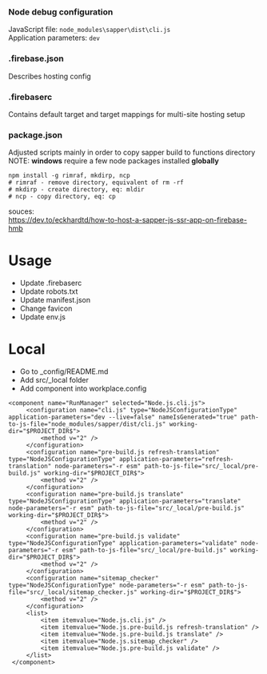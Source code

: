 ### Node debug configuration

JavaScript file: ```node_modules\sapper\dist\cli.js``` \
Application parameters: ```dev```


### .firebase.json
Describes hosting config

### .firebaserc
Contains default target and target mappings for multi-site hosting setup

### package.json
Adjusted scripts mainly in order to copy sapper build to functions directory
NOTE: **windows** require a few node packages installed **globally**
```
npm install -g rimraf, mkdirp, ncp
# rimraf - remove directory, equivalent of rm -rf
# mkdirp - create directory, eq: mldir
# ncp - copy directory, eq: cp
```

souces: \
https://dev.to/eckhardtd/how-to-host-a-sapper-js-ssr-app-on-firebase-hmb

# Usage
* Update .firebaserc
* Update robots.txt
* Update manifest.json
* Change favicon
* Update env.js

# Local
* Go to _config/README.md
* Add src/_local folder
* Add component into workplace.config
```
<component name="RunManager" selected="Node.js.cli.js">
	 <configuration name="cli.js" type="NodeJSConfigurationType" application-parameters="dev --live=false" nameIsGenerated="true" path-to-js-file="node_modules/sapper/dist/cli.js" working-dir="$PROJECT_DIR$">
		 <method v="2" />
	 </configuration>
	 <configuration name="pre-build.js refresh-translation" type="NodeJSConfigurationType" application-parameters="refresh-translation" node-parameters="-r esm" path-to-js-file="src/_local/pre-build.js" working-dir="$PROJECT_DIR$">
		 <method v="2" />
	 </configuration>
	 <configuration name="pre-build.js translate" type="NodeJSConfigurationType" application-parameters="translate" node-parameters="-r esm" path-to-js-file="src/_local/pre-build.js" working-dir="$PROJECT_DIR$">
		 <method v="2" />
	 </configuration>
	 <configuration name="pre-build.js validate" type="NodeJSConfigurationType" application-parameters="validate" node-parameters="-r esm" path-to-js-file="src/_local/pre-build.js" working-dir="$PROJECT_DIR$">
		 <method v="2" />
	 </configuration>
	 <configuration name="sitemap_checker" type="NodeJSConfigurationType" node-parameters="-r esm" path-to-js-file="src/_local/sitemap_checker.js" working-dir="$PROJECT_DIR$">
		 <method v="2" />
	 </configuration>
	 <list>
		 <item itemvalue="Node.js.cli.js" />
		 <item itemvalue="Node.js.pre-build.js refresh-translation" />
		 <item itemvalue="Node.js.pre-build.js translate" />
		 <item itemvalue="Node.js.sitemap_checker" />
		 <item itemvalue="Node.js.pre-build.js validate" />
	 </list>
 </component>
```

